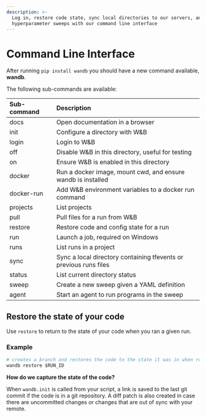 ```yaml
---
description: >-
  Log in, restore code state, sync local directories to our servers, and run
  hyperparameter sweeps with our command line interface
---
```


# Command Line Interface

After running `pip install wandb` you should have a new command available, **wandb**.

The following sub-commands are available:

| Sub-command | Description |
| :--- | :--- |
| docs | Open documentation in a browser |
| init | Configure a directory with W&B |
| login | Login to W&B |
| off | Disable W&B in this directory, useful for testing |
| on | Ensure W&B is enabled in this directory |
| docker | Run a docker image, mount cwd, and ensure wandb is installed |
| docker-run | Add W&B environment variables to a docker run command |
| projects | List projects |
| pull | Pull files for a run from W&B |
| restore | Restore code and config state for a run |
| run | Launch a job, required on Windows |
| runs | List runs in a project |
| sync | Sync a local directory containing tfevents or previous runs files |
| status | List current directory status |
| sweep | Create a new sweep given a YAML definition |
| agent | Start an agent to run programs in the sweep |

## Restore the state of your code

Use `restore` to return to the state of your code when you ran a given run.

### Example

```python
# creates a branch and restores the code to the state it was in when run $RUN_ID was executed
wandb restore $RUN_ID
```

**How do we capture the state of the code?**

When `wandb.init` is called from your script, a link is saved to the last git commit if the code is in a git repository. A diff patch is also created in case there are uncommitted changes or changes that are out of sync with your remote.

